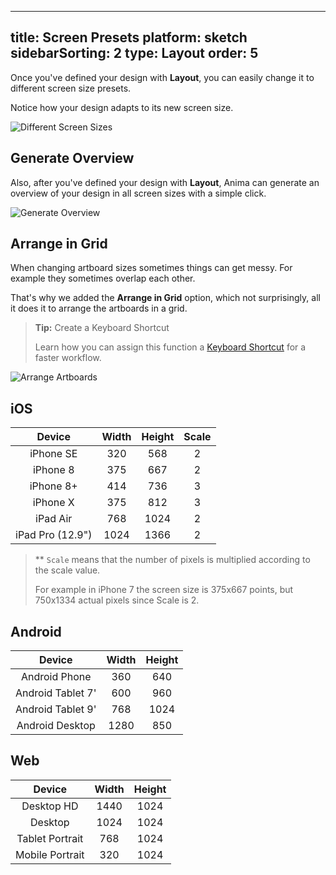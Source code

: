 
---
title: Screen Presets
platform: sketch
sidebarSorting: 2
type: Layout
order: 5
---
Once you've defined your design with **Layout**, you can easily change it to different screen size presets.

Notice how your design adapts to its new screen size. 

![Different Screen Sizes](http://f.cl.ly/items/2L341y1J1f1L2N3h2w0b/Screensizez.gif)

## Generate Overview

Also, after you've defined your design with **Layout**, Anima can generate an overview of your design in all screen sizes with a simple click.

![Generate Overview](http://f.cl.ly/items/2X1x1R142W460N2E3t0O/Generate%20Overview.png)

## Arrange in Grid

When changing artboard sizes sometimes things can get messy. For example they sometimes overlap each other.  

That's why we added the **Arrange in Grid** option, which not surprisingly, all it does it to arrange the artboards in a grid.


> **Tip:** Create a Keyboard Shortcut
>  
> Learn how you can assign this function a [Keyboard Shortcut](http://support.animaapp.com/sketch-plugin/create-keyboard-shortcuts) for a faster workflow.


![Arrange Artboards](http://f.cl.ly/items/2f2c1N2G0d3J2L0o0c1q/%5B02e51b5b15df3f3c164d7319633928ca%5D_Arrange%20Artboards.gif)


## iOS

|   Device  |   Width  |   Height  | Scale |
|:---------:|:--------:|:---------:|:-----:|
| iPhone SE |  320     |   568     |   2   |
| iPhone 8  |  375     |   667     |   2   |
| iPhone 8+ |  414     |   736     |   3   |
| iPhone X  |  375     |   812     |   3   |
| iPad Air  |  768     |   1024    |   2   |
| iPad Pro (12.9") |  1024    |   1366    |   2   |


> ** `Scale` means that the number of pixels is multiplied according to the scale value.
> 
> For example in iPhone 7 the screen size is 375x667 points, but 750x1334 actual pixels since Scale is 2.


## Android

|   Device          |   Width  |   Height  |
|:-----------------:|:--------:|:---------:|
| Android Phone     |  360     |   640     |
| Android Tablet 7' |  600     |   960     |
| Android Tablet 9' |  768     |   1024    |
| Android Desktop   |  1280    |   850     |

## Web

|   Device         |   Width  |   Height  |
|:----------------:|:--------:|:---------:|
| Desktop HD       |  1440    |   1024    |
| Desktop          |  1024    |   1024    |
| Tablet Portrait  |  768     |   1024    |
| Mobile Portrait  |  320     |   1024    |
